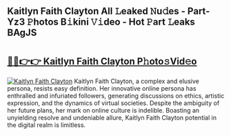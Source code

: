 ## Kaitlyn Faith Clayton All 𝙻eaked 𝙽u𝚍es - Part-Yz3 𝙿hotos B𝚒kini 𝚅𝚒deo - Hot 𝙿art 𝙻eaks BAgJS

# <h2><a href="http://ld2tq1v.urlbe.top/?page=Kaitlyn+Faith+Clayton">🔗🔗👉👉 Kaitlyn Faith Clayton P𝚑oto𝚜Vid𝚎o</a></h2>

[![Kaitlyn Faith Clayton](https://i.imgur.com/eBuTRDB.gif)](http://ld2tq1v.urlbe.top/?page=Kaitlyn+Faith+Clayton)
Kaitlyn Faith Clayton, a complex and elusive persona, resists easy definition. Her innovative online persona has enthralled and infuriated followers, generating discussions on ethics, artistic expression, and the dynamics of virtual societies. Despite the ambiguity of her future plans, her mark on online culture is indelible. Boasting an unyielding resolve and undeniable allure, Kaitlyn Faith Clayton potential in the digital realm is limitless.
